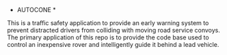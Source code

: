 * AUTOCONE *

This is a traffic safety application to provide an early warning system to prevent distracted drivers from colliding with moving road service convoys. The primary application of this repo is to provide the code base used to control an inexpensive rover and intelligently guide it behind a lead vehicle.